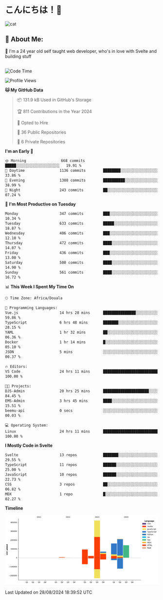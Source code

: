 

# こんにちは！🙂  
![cat](https://github.com/michaelnji/michaelnji/assets/73862378/606e99e9-2c18-4853-8722-991e4af8eae6)

## 💫 About Me:
🙂 I'm a 24 year old self taught web developer, who's in love with Svelte and building stuff <br><br>

<!--START_SECTION:waka-->
![Code Time](http://img.shields.io/badge/Code%20Time-897%20hrs%204%20mins-blue)

![Profile Views](http://img.shields.io/badge/Profile%20Views-33-blue)

**🐱 My GitHub Data** 

> 📦 131.9 kB Used in GitHub's Storage 
 > 
> 🏆 811 Contributions in the Year 2024
 > 
> 💼 Opted to Hire
 > 
> 📜 36 Public Repositories 
 > 
> 🔑 6 Private Repositories 
 > 
**I'm an Early 🐤** 

```text
🌞 Morning                668 commits         █████░░░░░░░░░░░░░░░░░░░░   19.91 % 
🌆 Daytime                1136 commits        ████████░░░░░░░░░░░░░░░░░   33.86 % 
🌃 Evening                1308 commits        ██████████░░░░░░░░░░░░░░░   38.99 % 
🌙 Night                  243 commits         ██░░░░░░░░░░░░░░░░░░░░░░░   07.24 % 
```
📅 **I'm Most Productive on Tuesday** 

```text
Monday                   347 commits         ███░░░░░░░░░░░░░░░░░░░░░░   10.34 % 
Tuesday                  633 commits         █████░░░░░░░░░░░░░░░░░░░░   18.87 % 
Wednesday                406 commits         ███░░░░░░░░░░░░░░░░░░░░░░   12.10 % 
Thursday                 472 commits         ████░░░░░░░░░░░░░░░░░░░░░   14.07 % 
Friday                   436 commits         ███░░░░░░░░░░░░░░░░░░░░░░   13.00 % 
Saturday                 500 commits         ████░░░░░░░░░░░░░░░░░░░░░   14.90 % 
Sunday                   561 commits         ████░░░░░░░░░░░░░░░░░░░░░   16.72 % 
```


📊 **This Week I Spent My Time On** 

```text
🕑︎ Time Zone: Africa/Douala

💬 Programming Languages: 
Vue.js                   14 hrs 28 mins      ███████████████░░░░░░░░░░   59.86 % 
TypeScript               6 hrs 48 mins       ███████░░░░░░░░░░░░░░░░░░   28.15 % 
YAML                     1 hr 32 mins        ██░░░░░░░░░░░░░░░░░░░░░░░   06.36 % 
Docker                   1 hr 14 mins        █░░░░░░░░░░░░░░░░░░░░░░░░   05.10 % 
JSON                     5 mins              ░░░░░░░░░░░░░░░░░░░░░░░░░   00.37 % 

🔥 Editors: 
VS Code                  24 hrs 11 mins      █████████████████████████   100.00 % 

🐱‍💻 Projects: 
DJS-Admin                20 hrs 25 mins      █████████████████████░░░░   84.45 % 
EMS-Admin                3 hrs 45 mins       ████░░░░░░░░░░░░░░░░░░░░░   15.51 % 
beemu-api                0 secs              ░░░░░░░░░░░░░░░░░░░░░░░░░   00.03 % 

💻 Operating System: 
Linux                    24 hrs 11 mins      █████████████████████████   100.00 % 
```

**I Mostly Code in Svelte** 

```text
Svelte                   13 repos            ███████░░░░░░░░░░░░░░░░░░   29.55 % 
TypeScript               11 repos            ██████░░░░░░░░░░░░░░░░░░░   25.00 % 
JavaScript               10 repos            ██████░░░░░░░░░░░░░░░░░░░   22.73 % 
CSS                      3 repos             ██░░░░░░░░░░░░░░░░░░░░░░░   06.82 % 
MDX                      1 repo              █░░░░░░░░░░░░░░░░░░░░░░░░   02.27 % 
```



**Timeline**

![Lines of Code chart](https://raw.githubusercontent.com/michaelnji/michaelnji/main/assets/bar_graph.png)


 Last Updated on 28/08/2024 18:39:52 UTC
<!--END_SECTION:waka-->
